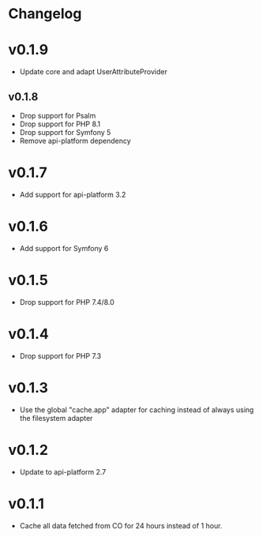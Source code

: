 # Changelog

# v0.1.9

* Update core and adapt UserAttributeProvider

## v0.1.8

* Drop support for Psalm
* Drop support for PHP 8.1
* Drop support for Symfony 5
* Remove api-platform dependency

# v0.1.7

* Add support for api-platform 3.2

# v0.1.6

* Add support for Symfony 6

# v0.1.5

* Drop support for PHP 7.4/8.0

# v0.1.4

* Drop support for PHP 7.3

# v0.1.3

* Use the global "cache.app" adapter for caching instead of always using the filesystem adapter

# v0.1.2

* Update to api-platform 2.7

# v0.1.1

* Cache all data fetched from CO for 24 hours instead of 1 hour.
